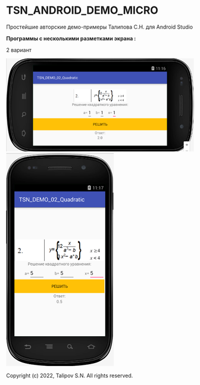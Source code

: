 # TSN_ANDROID_DEMO_MICRO
Простейшие авторские демо-примеры Талипова С.Н. для Android Studio

**Программы с несколькими разметками экрана :**

2 вариант

![Screenshot](screenshot1.png)
![Screenshot](screenshot2.png)

Copyright (c) 2022, Talipov S.N.
All rights reserved.


